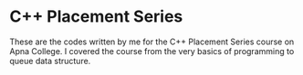 # C++ Placement Series 
These are the codes written by me for the C++ Placement Series course on Apna College. 
I covered the course from the very basics of programming to queue data structure. 
